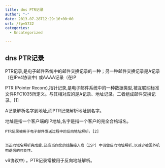 ```yaml
---
title: dns PTR记录
author: "-"
date: 2013-07-28T12:29:16+00:00
url: /?p=5732
categories:
  - Uncategorized

---
```

## dns PTR记录
PTR记录,是电子邮件系统中的邮件交换记录的一种；另一种邮件交换记录是A记录（在IPv4协议中) 或AAAA记录（在IP

  PTR (Pointer Recore),指针记录,是电子邮件系统中的一种数据类型,被互联网标准文件RFC1035所定义。与其相对应的是A记录、地址记录。二者组成邮件交换记录。[1]


  A记录解析名字到地址,而PTR记录解析地址到名字。


  地址是指一个客户端的IP地址,名字是指一个客户的完全合格域名。 
  
    PTR记录被用于电子邮件发送过程中的反向地址解析。[2]
  
  
    当正向域名解析完成后,还应当向您的线路接入商（ISP) 申请做反向地址解析,以减少被国外机构退信的可能性。
  

v6协议中) 。PTR记录常被用于反向地址解析。